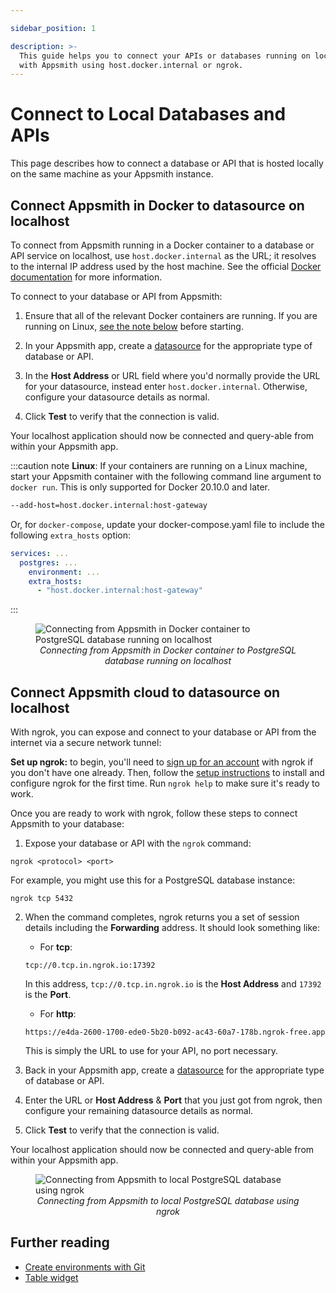 ```yaml
---

sidebar_position: 1

description: >-
  This guide helps you to connect your APIs or databases running on localhost
  with Appsmith using host.docker.internal or ngrok.
---
```


# Connect to Local Databases and APIs

This page describes how to connect a database or API that is hosted locally on the same machine as your Appsmith instance.

## Connect Appsmith in Docker to datasource on localhost

To connect from Appsmith running in a Docker container to a database or API service on localhost, use `host.docker.internal` as the URL; it resolves to the internal IP address used by the host machine. See the official [Docker documentation](https://docs.docker.com/desktop/networking/#i-want-to-connect-from-a-container-to-a-service-on-the-host) for more information.

<VideoEmbed host="youtube" videoId="4XlgsVekzhI" title="Connecting from Appsmith in Docker to local datasource" caption="Connecting from Appsmith in Docker to local datasource"/>

To connect to your database or API from Appsmith:

1. Ensure that all of the relevant Docker containers are running. If you are running on Linux, [see the note below](#linux-note) before starting. 

2. In your Appsmith app, create a [datasource](/core-concepts/connecting-to-data-sources) for the appropriate type of database or API.

3. In the **Host Address** or URL field where you'd normally provide the URL for your datasource, instead enter `host.docker.internal`. Otherwise, configure your datasource details as normal.

4. Click **Test** to verify that the connection is valid.

<!-- anchor placed here to accommodate docs page header bar -->
<a name="linux-note"></a>

Your localhost application should now be connected and query-able from within your Appsmith app.


:::caution note
**Linux**: If your containers are running on a Linux machine, start your Appsmith container with the following command line argument to `docker run`. This is only supported for Docker 20.10.0 and later.

```bash
--add-host=host.docker.internal:host-gateway
```

Or, for `docker-compose`, update your docker-compose.yaml file to include the following `extra_hosts` option:

```yml
services: ...
  postgres: ...
    environment: ...
    extra_hosts:
      - "host.docker.internal:host-gateway"
```
:::

<figure>
  <img src="/img/local_db_config.png" style={{width: "100%", height: "auto"}} alt="Connecting from Appsmith in Docker container to PostgreSQL database running on localhost" />
  <figcaption align="center"><i>Connecting from Appsmith in Docker container to PostgreSQL database running on localhost</i></figcaption>
</figure>

## Connect Appsmith cloud to datasource on localhost

With ngrok, you can expose and connect to your database or API from the internet via a secure network tunnel:

<VideoEmbed host="youtube" videoId="IUX2rXmS17E" title="Connect to localhost using ngrok" caption="Connect to localhost using ngrok"/>

**Set up ngrok:** to begin, you'll need to [sign up for an account](https://dashboard.ngrok.com/signup) with ngrok if you don't have one already. Then, follow the [setup instructions](https://dashboard.ngrok.com/get-started/setup) to install and configure ngrok for the first time. Run `ngrok help` to make sure it's ready to work.

Once you are ready to work with ngrok, follow these steps to connect Appsmith to your database:

1. Expose your database or API with the ```ngrok``` command:
  ```
  ngrok <protocol> <port>
  ```
  For example, you might use this for a PostgreSQL database instance:
  ```
  ngrok tcp 5432
  ```

2. When the command completes, ngrok returns you a set of session details including the **Forwarding** address. It should look something like:
    * For **tcp**:
    ```
    tcp://0.tcp.in.ngrok.io:17392
    ```
    In this address, `tcp://0.tcp.in.ngrok.io` is the **Host Address** and `17392` is the **Port**.

    * For **http**:
    ```
    https://e4da-2600-1700-ede0-5b20-b092-ac43-60a7-178b.ngrok-free.app
    ```
    This is simply the URL to use for your API, no port necessary.

3. Back in your Appsmith app, create a [datasource](/core-concepts/connecting-to-data-sources) for the appropriate type of database or API.

4. Enter the URL or **Host Address** & **Port** that you just got from ngrok, then configure your remaining datasource details as normal.

5. Click **Test** to verify that the connection is valid.

Your localhost application should now be connected and query-able from within your Appsmith app.

<figure>
  <img src="/img/ngrok-config-example.png" style={{width: "100%", height: "auto"}} alt="Connecting from Appsmith to local PostgreSQL database using ngrok" />
  <figcaption align="center"><i>Connecting from Appsmith to local PostgreSQL database using ngrok</i></figcaption>
</figure>


## Further reading

* [Create environments with Git](/advanced-concepts/version-control-with-git/environments-with-git)
* [Table widget](/reference/widgets/table)
